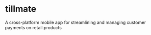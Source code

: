 # tillmate

A cross-platform mobile app for streamlining and managing customer payments on retail products

